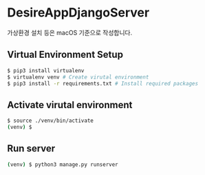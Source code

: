 # DesireAppDjangoServer

가상환경 설치 등은 macOS 기준으로 작성합니다.

## Virtual Environment Setup

```sh
$ pip3 install virtualenv
$ virtualenv venv # Create virutal environment
$ pip3 install -r requirements.txt # Install required packages
```

## Activate virutal environment

```sh
$ source ./venv/bin/activate
(venv) $
```

## Run server

```sh
(venv) $ python3 manage.py runserver
```
